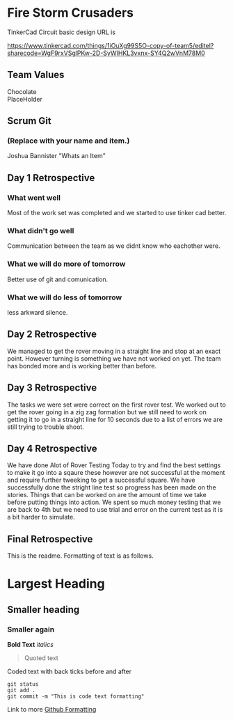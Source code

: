 # **Fire Storm Crusaders**

TinkerCad Circuit basic design URL is

https://www.tinkercad.com/things/1iOuXg99S5O-copy-of-team5/editel?sharecode=WgF9rxVSglPKw-2D-SyWIHKL3vxnx-SY4Q2wVnM78M0

## Team Values
Chocolate</br>
PlaceHolder

## Scrum Git
### (Replace with your name and item.)
Joshua Bannister "Whats an Item"

## Day 1 Retrospective

### What went well
Most of the work set was completed and we started to use tinker cad better.

### What didn't go well
Communication between the team as we didnt know who eachother were.


### What we will do more of tomorrow
Better use of git and comunication.

### What we will do less of tomorrow
less arkward silence.

## Day 2 Retrospective
We managed to get the rover moving in a straight line and stop at an exact point.
However turning is something we have not worked on yet.
The team has bonded more and is working better than before.

## Day 3 Retrospective
The tasks we were set were correct on the first rover test.
We worked out to get the rover going in a zig zag formation but we still need to work on getting it 
to go in a straight line for 10 seconds due to a list of errors we are still trying to trouble shoot.

## Day 4 Retrospective
We have done Alot of Rover Testing Today to try and find the best settings to make it go into a sqaure these however are not successful at the moment and require further tweeking to get a successful square.
We have successfully done the stright line test so progress has been made on the stories.
Things that can be worked on are the amount of time we take before putting things into action.
We spent so much money testing that we are back to 4th but we need to use trial and error on the current test as it is a bit harder to simulate.

## Final Retrospective

This is the readme. Formatting of text is as follows.

# Largest Heading
## Smaller heading
### Smaller again

**Bold Text**
*italics*
>Quoted text

Coded text with back ticks before and after
```
git status
git add .
git commit -m "This is code text formatting"
```

Link to more [Github Formatting](https://help.github.com/en/github/writing-on-github/basic-writing-and-formatting-syntax)
